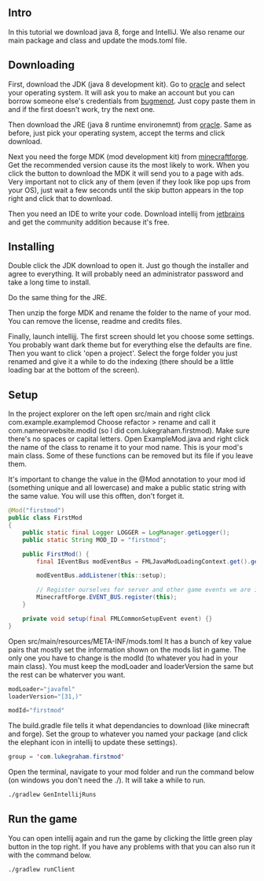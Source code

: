 ## Intro

In this tutorial we download java 8, forge and IntelliJ. We also rename our main package and class and update the mods.toml file.

## Downloading

First, download the JDK (java 8 development kit). Go to [oracle](https://www.oracle.com/java/technologies/javase/javase-jdk8-downloads.html) and select your operating system. It will ask you to make an account but you can borrow someone else's credentials from 
[bugmenot](http://bugmenot.com/view/oracle.com). Just copy paste them in and if the first doesn't work, try the next one. 

Then download the JRE (java 8 runtime environemnt) from [oracle](https://oracle.com/java/technologies/javase-jre8-downloads.html). 
Same as before, just pick your operating system, accept the terms and click download. 

Next you need the forge MDK (mod development kit) from [minecraftforge](https://files.minecraftforge.net/maven/net/minecraftforge/forge/index_1.15.2.html). Get the recommended version cause its the most likely to work. When you click the button to download the MDK it 
will send you to a page with ads. Very important not to click any of them (even if they look like pop ups from your OS), 
just wait a few seconds until the skip button appears in the top right and click that to download. 

Then you need an IDE to write your code. Download intellij from [jetbrains](https://www.jetbrains.com/idea/download) 
and get the community addition because it's free.

## Installing

Double click the JDK download to open it. Just go though the installer and agree to everything. It will probably 
need an administrator password and take a long time to install. 

Do the same thing for the JRE. 

Then unzip the forge MDK and rename the folder to the name of your mod. You can remove the license, readme and credits files.

Finally, launch intellijj. The first screen should let you choose some settings. You probably want dark theme but for everything 
else the defaults are fine. Then you want to click 'open a project'. Select the forge folder you just renamed and give it a while 
to do the indexing (there should be a little loading bar at the bottom of the screen). 

## Setup

In the project explorer on the left open src/main and right click com.example.examplemod 
Choose refactor > rename and call it com.nameorwebsite.modid (so I did com.lukegraham.firstmod).
Make sure there's no spaces or capital letters. Open ExampleMod.java and right click the name of the class 
to rename it to your mod name. This is your mod's main class. Some of these functions can be removed 
but its file if you leave them.  

It's important to change the value in the @Mod annotation to your mod id (something unique and all lowercase) 
and make a public static string with the same value. You will use this offten, don't forget it. 


```java
@Mod("firstmod")
public class FirstMod
{
    public static final Logger LOGGER = LogManager.getLogger();
    public static String MOD_ID = "firstmod";

    public FirstMod() {
        final IEventBus modEventBus = FMLJavaModLoadingContext.get().getModEventBus();

        modEventBus.addListener(this::setup);

        // Register ourselves for server and other game events we are interested in
        MinecraftForge.EVENT_BUS.register(this);
    }

    private void setup(final FMLCommonSetupEvent event) {}
}
```

Open src/main/resources/META-INF/mods.toml It has a bunch of key value pairs that mostly set the information 
shown on the mods list in game. The only one you have to change is the modId (to whatever you had in your main 
class). You must keep the   modLoader and loaderVersion the same but the rest can be whaterver you want.

```java
modLoader="javafml"
loaderVersion="[31,)"

modId="firstmod"
```

The build.gradle file tells it what dependancies to download (like minecraft and forge). 
Set the group to whatever you named your package (and click the elephant icon in intellij 
to update these settings). 

```java
group = 'com.lukegraham.firstmod'
```

Open the terminal, navigate to your mod folder and run the command below 
(on windows you don't need the ./). It will take a while to run.

```bash
./gradlew GenIntellijRuns
```

## Run the game

You can open intellij again and run the game by clicking the little green play button in the top right. 
If you have any problems with that you can also run it with the command below. 

```bash
./gradlew runClient
```